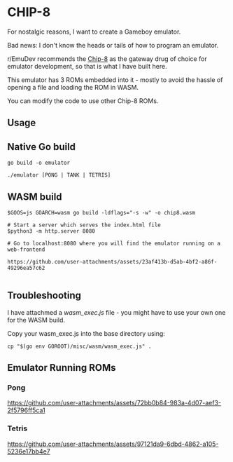 # CHIP-8

For nostalgic reasons, I want to create a Gameboy emulator.

Bad news: I don't know the heads or tails of how to program an emulator.

r/EmuDev recommends the [Chip-8](https://en.wikipedia.org/wiki/CHIP-8) as the gateway drug of choice for emulator development, so that is what I have built here.

This emulator has 3 ROMs embedded into it - mostly to avoid the hassle of opening a file and loading the ROM in WASM.

You can modify the code to use other Chip-8 ROMs.

## Usage

## Native Go build

```
go build -o emulator

./emulator [PONG | TANK | TETRIS]
```

## WASM build

```
$GOOS=js GOARCH=wasm go build -ldflags="-s -w" -o chip8.wasm

# Start a server which serves the index.html file
$python3 -m http.server 8080

# Go to localhost:8080 where you will find the emulator running on a web-frontend

https://github.com/user-attachments/assets/23af413b-d5ab-4bf2-a86f-49296ea57c62


```

## Troubleshooting

I have attachmed a _wasm_exec.js_ file - you might have to use your own one for the WASM build.

Copy your wasm_exec.js into the base directory using:

```
cp "$(go env GOROOT)/misc/wasm/wasm_exec.js" .
```

## Emulator Running ROMs

### Pong

https://github.com/user-attachments/assets/72bb0b84-983a-4d07-aef3-2f5796ff5ca1

### Tetris

https://github.com/user-attachments/assets/97121da9-6dbd-4862-a105-5236e17bb4e7






